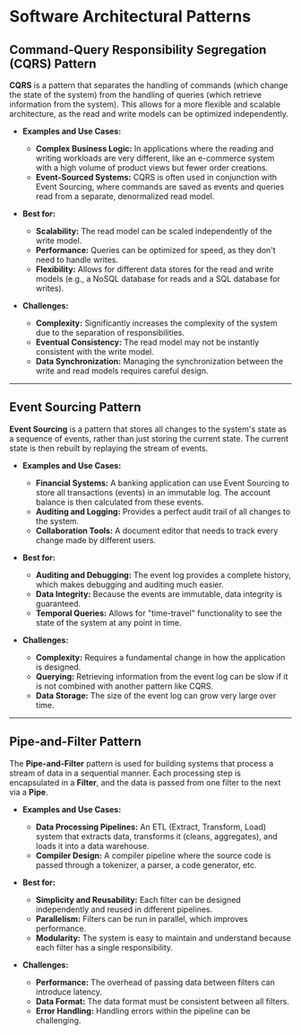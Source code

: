 # Software Architectural Patterns

## **Command-Query Responsibility Segregation (CQRS) Pattern**

**CQRS** is a pattern that separates the handling of commands (which change the state of the system) from the handling of queries (which retrieve information from the system). This allows for a more flexible and scalable architecture, as the read and write models can be optimized independently.

* **Examples and Use Cases:**
    * **Complex Business Logic:** In applications where the reading and writing workloads are very different, like an e-commerce system with a high volume of product views but fewer order creations.
    * **Event-Sourced Systems:** CQRS is often used in conjunction with Event Sourcing, where commands are saved as events and queries read from a separate, denormalized read model.

* **Best for:**
    * **Scalability:** The read model can be scaled independently of the write model.
    * **Performance:** Queries can be optimized for speed, as they don't need to handle writes.
    * **Flexibility:** Allows for different data stores for the read and write models (e.g., a NoSQL database for reads and a SQL database for writes).

* **Challenges:**
    * **Complexity:** Significantly increases the complexity of the system due to the separation of responsibilities.
    * **Eventual Consistency:** The read model may not be instantly consistent with the write model.
    * **Data Synchronization:** Managing the synchronization between the write and read models requires careful design.

---

## **Event Sourcing Pattern**

**Event Sourcing** is a pattern that stores all changes to the system's state as a sequence of events, rather than just storing the current state. The current state is then rebuilt by replaying the stream of events.

* **Examples and Use Cases:**
    * **Financial Systems:** A banking application can use Event Sourcing to store all transactions (events) in an immutable log. The account balance is then calculated from these events.
    * **Auditing and Logging:** Provides a perfect audit trail of all changes to the system.
    * **Collaboration Tools:** A document editor that needs to track every change made by different users.

* **Best for:**
    * **Auditing and Debugging:** The event log provides a complete history, which makes debugging and auditing much easier.
    * **Data Integrity:** Because the events are immutable, data integrity is guaranteed.
    * **Temporal Queries:** Allows for "time-travel" functionality to see the state of the system at any point in time.

* **Challenges:**
    * **Complexity:** Requires a fundamental change in how the application is designed.
    * **Querying:** Retrieving information from the event log can be slow if it is not combined with another pattern like CQRS.
    * **Data Storage:** The size of the event log can grow very large over time.

---

## **Pipe-and-Filter Pattern**

The **Pipe-and-Filter** pattern is used for building systems that process a stream of data in a sequential manner. Each processing step is encapsulated in a **Filter**, and the data is passed from one filter to the next via a **Pipe**.

* **Examples and Use Cases:**
    * **Data Processing Pipelines:** An ETL (Extract, Transform, Load) system that extracts data, transforms it (cleans, aggregates), and loads it into a data warehouse.
    * **Compiler Design:** A compiler pipeline where the source code is passed through a tokenizer, a parser, a code generator, etc.

* **Best for:**
    * **Simplicity and Reusability:** Each filter can be designed independently and reused in different pipelines.
    * **Parallelism:** Filters can be run in parallel, which improves performance.
    * **Modularity:** The system is easy to maintain and understand because each filter has a single responsibility.

* **Challenges:**
    * **Performance:** The overhead of passing data between filters can introduce latency.
    * **Data Format:** The data format must be consistent between all filters.
    * **Error Handling:** Handling errors within the pipeline can be challenging.